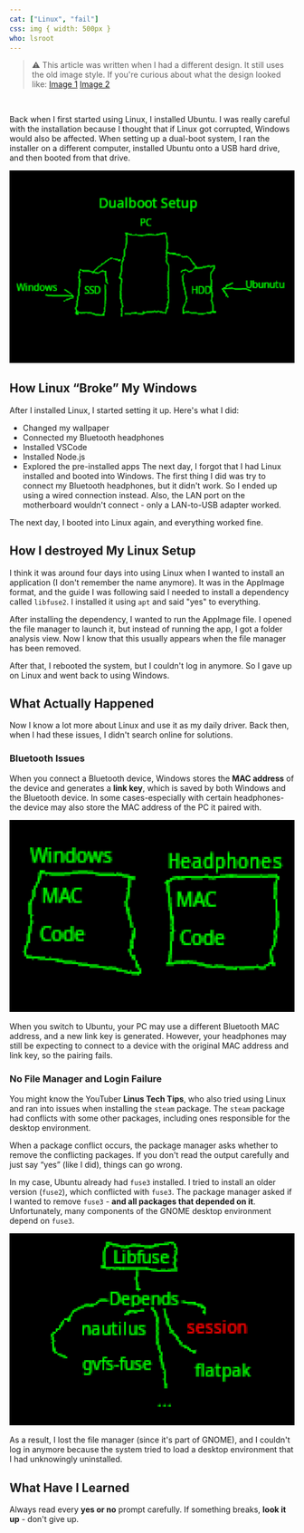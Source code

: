 ```yaml
---
cat: ["Linux", "fail"]
css: img { width: 500px }
who: lsroot
---
```

> ⚠️ This article was written when I had a different design. It still uses the old image style. If you're curious about what the design looked like: [Image 1](https://cloud.fiosproject.de/legacyblog1.png)  [Image 2](https://cloud.fiosproject.de/legacyblog2.png)  
<br>

Back when I first started using Linux, I installed Ubuntu. I was really careful with the installation because I thought that if Linux got corrupted, Windows would also be affected. When setting up a dual-boot system, I ran the installer on a different computer, installed Ubuntu onto a USB hard drive, and then booted from that drive.

![](/files/dualboot.png)
## How Linux “Broke” My Windows
After I installed Linux, I started setting it up. Here's what I did:
- Changed my wallpaper
- Connected my Bluetooth headphones
- Installed VSCode
- Installed Node.js
- Explored the pre-installed apps
The next day, I forgot that I had Linux installed and booted into Windows. The first thing I did was try to connect my Bluetooth headphones, but it didn't work. So I ended up using a wired connection instead. Also, the LAN port on the motherboard wouldn't connect - only a LAN-to-USB adapter worked.

The next day, I booted into Linux again, and everything worked fine.
## How I destroyed My Linux Setup 
I think it was around four days into using Linux when I wanted to install an application (I don't remember the name anymore). It was in the AppImage format, and the guide I was following said I needed to install a dependency called `libfuse2`. I installed it using `apt` and said "yes" to everything.

After installing the dependency, I wanted to run the AppImage file. I opened the file manager to launch it, but instead of running the app, I got a folder analysis view. Now I know that this usually appears when the file manager has been removed.

After that, I rebooted the system, but I couldn't log in anymore. So I gave up on Linux and went back to using Windows.
## What Actually Happened
Now I know a lot more about Linux and use it as my daily driver. Back then, when I had these issues, I didn't search online for solutions.
### Bluetooth Issues
When you connect a Bluetooth device, Windows stores the **MAC address** of the device and generates a **link key**, which is saved by both Windows and the Bluetooth device. In some cases-especially with certain headphones-the device may also store the MAC address of the PC it paired with.

![](/files/bluethooth.png)

When you switch to Ubuntu, your PC may use a different Bluetooth MAC address, and a new link key is generated. However, your headphones may still be expecting to connect to a device with the original MAC address and link key, so the pairing fails.
### No File Manager and Login Failure
You might know the YouTuber **Linus Tech Tips**, who also tried using Linux and ran into issues when installing the `steam` package. The `steam` package had conflicts with some other packages, including ones responsible for the desktop environment.

When a package conflict occurs, the package manager asks whether to remove the conflicting packages. If you don't read the output carefully and just say “yes” (like I did), things can go wrong.

In my case, Ubuntu already had `fuse3` installed. I tried to install an older version (`fuse2`), which conflicted with `fuse3`. The package manager asked if I wanted to remove `fuse3` - **and all packages that depended on it**. Unfortunately, many components of the GNOME desktop environment depend on `fuse3`.

![](/files/libfuse.png)

As a result, I lost the file manager (since it's part of GNOME), and I couldn't log in anymore because the system tried to load a desktop environment that I had unknowingly uninstalled.
## What Have I Learned
Always read every **yes or no** prompt carefully.
If something breaks, **look it up** - don't give up.
